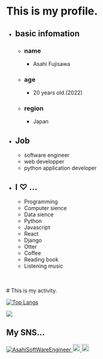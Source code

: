 # This is my profile.



- ## basic infomation
  - ### name
    - Asahi Fujisawa
  - ### age 
    - 20 years old.(2022)
  - ### region
      - Japan

- ## Job 
  - software engineer
  - web developper
  - python application developer

- ## I ♡ ...
  - Programming
  - Computer sience
  - Data sience
  - Python
  - Javascript
  - React
  - Django
  - Otter
  - Coffee
  - Reading book
  - Listening music
<br>
<br>
<be>
# This is my activity.

[![Top Langs](https://github-readme-stats.vercel.app/api/top-langs/?username=AsahiSoftWareEngineer
)](https://github.com/anuraghazra/github-readme-stats)

![](http://github-profile-summary-cards.vercel.app/api/cards/profile-details?username=AsahiSoftWareEngineer&theme=monokai)




## My SNS...
<p align="left">
  <a href="https://github.com/AsahiSoftWareEngineer/AsahiSoftWareEngineer/">
    <img src="https://komarev.com/ghpvc/?username=AsahiSoftWareEngineer" alt="AsahiSoftWareEngineer" />
  </a>
  <a href="http://twitter.com/asahi00102">
    <img height="20" src="https://img.shields.io/twitter/follow/asahi00102?label=Twitter&logo=twitter&style=flat" />
  </a>
  <a href="https://github.com/AsahiSoftWareEngineer">
    <img height="20" src="https://img.shields.io/github/followers/AsahiSoftWareEngineer?label=follow&logo=github&style=flat" />
  </a>

</p>




